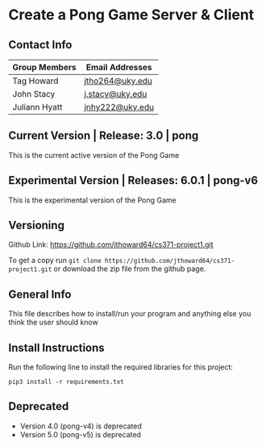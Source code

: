 # Create a Pong Game Server & Client

## Contact Info

| Group Members | Email Addresses |
| ------------- | --------------- |
| Tag Howard    | jtho264@uky.edu |
| John Stacy    | j.stacy@uky.edu |
| Juliann Hyatt | jnhy222@uky.edu |

## Current Version | Release: 3.0 | pong
This is the current active version of the Pong Game

## Experimental Version | Releases: 6.0.1 | pong-v6
This is the experimental version of the Pong Game

## Versioning

Github Link: https://github.com/jthoward64/cs371-project1.git

To get a copy run `git clone https://github.com/jthoward64/cs371-project1.git` or download the zip file from the github page.

## General Info

This file describes how to install/run your program and anything else you think the user should know

## Install Instructions

Run the following line to install the required libraries for this project:

`pip3 install -r requirements.txt`

## Deprecated
- Version 4.0 (pong-v4) is deprecated
- Version 5.0 (pong-v5) is deprecated
